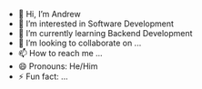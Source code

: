 - 👋 Hi, I’m Andrew 
- 👀 I’m interested in Software Development 
- 🌱 I’m currently learning Backend Development 
- 💞️ I’m looking to collaborate on ...
- 📫 How to reach me ...
- 😄 Pronouns: He/Him
- ⚡ Fun fact: ...

<!---
AndrewToks/AndrewToks is a ✨ special ✨ repository because its `README.md` (this file) appears on your GitHub profile.
You can click the Preview link to take a look at your changes.
--->
